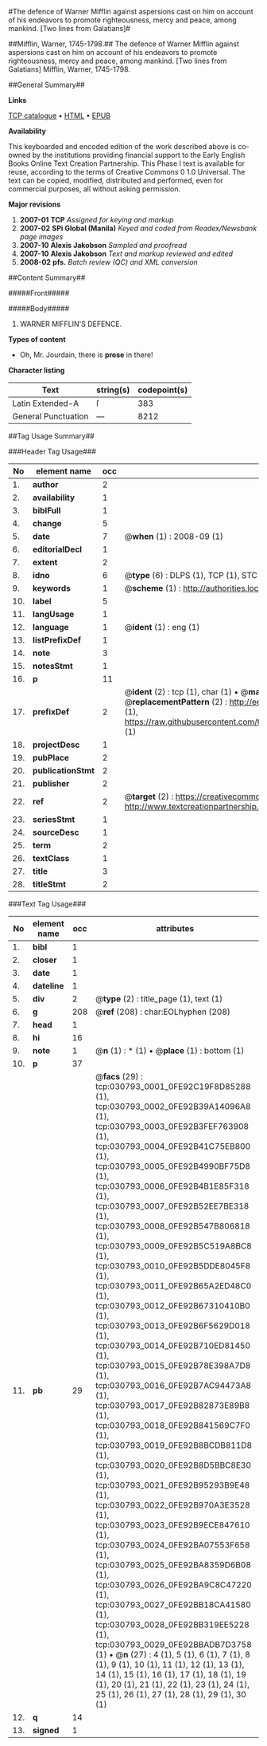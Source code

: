 #The defence of Warner Mifflin against aspersions cast on him on account of his endeavors to promote righteousness, mercy and peace, among mankind. [Two lines from Galatians]#

##Mifflin, Warner, 1745-1798.##
The defence of Warner Mifflin against aspersions cast on him on account of his endeavors to promote righteousness, mercy and peace, among mankind. [Two lines from Galatians]
Mifflin, Warner, 1745-1798.

##General Summary##

**Links**

[TCP catalogue](http://www.ota.ox.ac.uk/tcp/)  • 
[HTML](http://tei.it.ox.ac.uk/tcp/Texts-HTML/free/N23/N23288.html)  • 
[EPUB](http://tei.it.ox.ac.uk/tcp/Texts-EPUB/free/N23/N23288.epub)

**Availability**

This keyboarded and encoded edition of the
	       work described above is co-owned by the institutions
	       providing financial support to the Early English Books
	       Online Text Creation Partnership. This Phase I text is
	       available for reuse, according to the terms of Creative
	       Commons 0 1.0 Universal. The text can be copied,
	       modified, distributed and performed, even for
	       commercial purposes, all without asking permission.

**Major revisions**

1. __2007-01__ __TCP__ *Assigned for keying and markup*
1. __2007-02__ __SPi Global (Manila)__ *Keyed and coded from Readex/Newsbank page images*
1. __2007-10__ __Alexis Jakobson__ *Sampled and proofread*
1. __2007-10__ __Alexis Jakobson__ *Text and markup reviewed and edited*
1. __2008-02__ __pfs.__ *Batch review (QC) and XML conversion*

##Content Summary##

#####Front#####

#####Body#####

1. WARNER MIFFLIN'S DEFENCE.

**Types of content**

  * Oh, Mr. Jourdain, there is **prose** in there!

**Character listing**


|Text|string(s)|codepoint(s)|
|---|---|---|
|Latin Extended-A|ſ|383|
|General Punctuation|—|8212|

##Tag Usage Summary##

###Header Tag Usage###

|No|element name|occ|attributes|
|---|---|---|---|
|1.|__author__|2||
|2.|__availability__|1||
|3.|__biblFull__|1||
|4.|__change__|5||
|5.|__date__|7| @__when__ (1) : 2008-09 (1)|
|6.|__editorialDecl__|1||
|7.|__extent__|2||
|8.|__idno__|6| @__type__ (6) : DLPS (1), TCP (1), STC (1), NOTIS (1), IMAGE-SET (1), EVANS-CITATION (1)|
|9.|__keywords__|1| @__scheme__ (1) : http://authorities.loc.gov/ (1)|
|10.|__label__|5||
|11.|__langUsage__|1||
|12.|__language__|1| @__ident__ (1) : eng (1)|
|13.|__listPrefixDef__|1||
|14.|__note__|3||
|15.|__notesStmt__|1||
|16.|__p__|11||
|17.|__prefixDef__|2| @__ident__ (2) : tcp (1), char (1)  •  @__matchPattern__ (2) : ([0-9\-]+):([0-9IVX]+) (1), (.+) (1)  •  @__replacementPattern__ (2) : http://eebo.chadwyck.com/downloadtiff?vid=$1&page=$2 (1), https://raw.githubusercontent.com/textcreationpartnership/Texts/master/tcpchars.xml#$1 (1)|
|18.|__projectDesc__|1||
|19.|__pubPlace__|2||
|20.|__publicationStmt__|2||
|21.|__publisher__|2||
|22.|__ref__|2| @__target__ (2) : https://creativecommons.org/publicdomain/zero/1.0/ (1), http://www.textcreationpartnership.org/docs/. (1)|
|23.|__seriesStmt__|1||
|24.|__sourceDesc__|1||
|25.|__term__|2||
|26.|__textClass__|1||
|27.|__title__|3||
|28.|__titleStmt__|2||


###Text Tag Usage###

|No|element name|occ|attributes|
|---|---|---|---|
|1.|__bibl__|1||
|2.|__closer__|1||
|3.|__date__|1||
|4.|__dateline__|1||
|5.|__div__|2| @__type__ (2) : title_page (1), text (1)|
|6.|__g__|208| @__ref__ (208) : char:EOLhyphen (208)|
|7.|__head__|1||
|8.|__hi__|16||
|9.|__note__|1| @__n__ (1) : * (1)  •  @__place__ (1) : bottom (1)|
|10.|__p__|37||
|11.|__pb__|29| @__facs__ (29) : tcp:030793_0001_0FE92C19F8D85288 (1), tcp:030793_0002_0FE92B39A14096A8 (1), tcp:030793_0003_0FE92B3FEF763908 (1), tcp:030793_0004_0FE92B41C75EB800 (1), tcp:030793_0005_0FE92B4990BF75D8 (1), tcp:030793_0006_0FE92B4B1E85F318 (1), tcp:030793_0007_0FE92B52EE7BE318 (1), tcp:030793_0008_0FE92B547B806818 (1), tcp:030793_0009_0FE92B5C519A8BC8 (1), tcp:030793_0010_0FE92B5DDE8045F8 (1), tcp:030793_0011_0FE92B65A2ED48C0 (1), tcp:030793_0012_0FE92B67310410B0 (1), tcp:030793_0013_0FE92B6F5629D018 (1), tcp:030793_0014_0FE92B710ED81450 (1), tcp:030793_0015_0FE92B78E398A7D8 (1), tcp:030793_0016_0FE92B7AC94473A8 (1), tcp:030793_0017_0FE92B82873E89B8 (1), tcp:030793_0018_0FE92B841569C7F0 (1), tcp:030793_0019_0FE92B8BCDB811D8 (1), tcp:030793_0020_0FE92B8D5BBC8E30 (1), tcp:030793_0021_0FE92B95293B9E48 (1), tcp:030793_0022_0FE92B970A3E3528 (1), tcp:030793_0023_0FE92B9ECE847610 (1), tcp:030793_0024_0FE92BA07553F658 (1), tcp:030793_0025_0FE92BA8359D6B08 (1), tcp:030793_0026_0FE92BA9C8C47220 (1), tcp:030793_0027_0FE92BB18CA41580 (1), tcp:030793_0028_0FE92BB319EE5228 (1), tcp:030793_0029_0FE92BBADB7D3758 (1)  •  @__n__ (27) : 4 (1), 5 (1), 6 (1), 7 (1), 8 (1), 9 (1), 10 (1), 11 (1), 12 (1), 13 (1), 14 (1), 15 (1), 16 (1), 17 (1), 18 (1), 19 (1), 20 (1), 21 (1), 22 (1), 23 (1), 24 (1), 25 (1), 26 (1), 27 (1), 28 (1), 29 (1), 30 (1)|
|12.|__q__|14||
|13.|__signed__|1||
